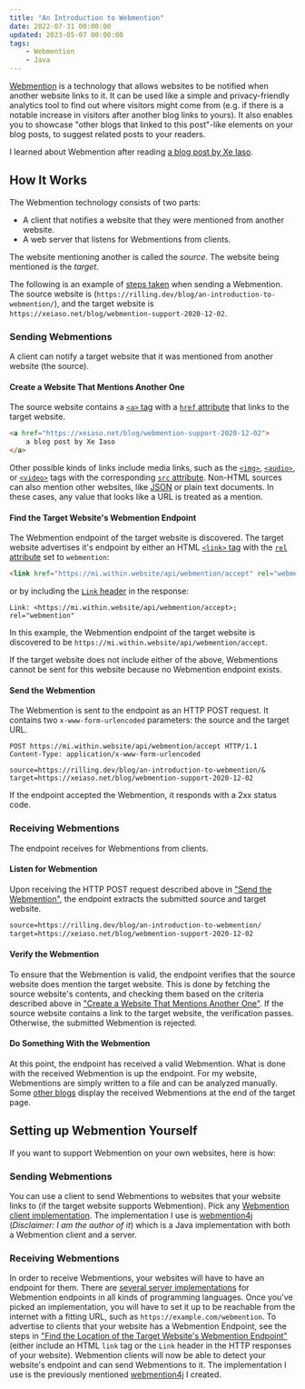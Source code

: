 ```yaml
---
title: "An Introduction to Webmention"
date: 2022-07-31 00:00:00
updated: 2023-05-07 00:00:00
tags:
    - Webmention
    - Java
---
```


[Webmention](https://www.w3.org/TR/webmention/) is a technology that allows websites to be notified when another website links to it. It can be used like a simple and privacy-friendly analytics tool to find out where visitors might come from (e.g. if there is a notable increase in visitors after another blog links to yours). It also enables you to showcase "other blogs that linked to this post"-like elements on your blog posts, to suggest related posts to your readers.

<!-- more -->

I learned about Webmention after reading [a blog post by Xe Iaso](https://xeiaso.net/blog/webmention-support-2020-12-02).

## How It Works

The Webmention technology consists of two parts:

-   A client that notifies a website that they were mentioned from another website.
-   A web server that listens for Webmentions from clients.

The website mentioning another is called the _source_. The website being mentioned is the _target_.

The following is an example of [steps taken](https://www.w3.org/TR/webmention/#webmention-protocol) when sending a Webmention. The source website is (`https://rilling.dev/blog/an-introduction-to-webmention/`), and the target website is `https://xeiaso.net/blog/webmention-support-2020-12-02`.

### Sending Webmentions

A client can notify a target website that it was mentioned from another website (the source).

#### Create a Website That Mentions Another One

The source website contains a [`<a>` tag](https://developer.mozilla.org/en-US/docs/Web/HTML/Element/a) with a [`href` attribute](https://developer.mozilla.org/en-US/docs/Web/HTML/Element/a#attr-href) that links to the target website.

```html
<a href="https://xeiaso.net/blog/webmention-support-2020-12-02">
	a blog post by Xe Iaso
</a>
```

Other possible kinds of links include media links, such as the [`<img>`](https://developer.mozilla.org/en-US/docs/Web/HTML/Element/img), [`<audio>`](https://developer.mozilla.org/en-US/docs/Web/HTML/Element/audio), or [`<video>`](https://developer.mozilla.org/en-US/docs/Web/HTML/Element/video) tags with the corresponding [`src` attribute](https://developer.mozilla.org/en-US/docs/Web/HTML/Element/img#attr-src). Non-HTML sources can also mention other websites, like [JSON](https://www.json.org/json-en.html) or plain text documents. In these cases, any value that looks like a URL is treated as a mention.

#### Find the Target Website's Webmention Endpoint

The Webmention endpoint of the target website is discovered. The target website advertises it's endpoint by either an HTML [`<link>` tag](https://developer.mozilla.org/en-US/docs/Web/HTML/Element/link) with the [`rel` attribute](https://developer.mozilla.org/en-US/docs/Web/HTML/Element/link#rel) set to `webmention`:

```html
<link href="https://mi.within.website/api/webmention/accept" rel="webmention" />
```

or by including the [`Link` header](https://developer.mozilla.org/en-US/docs/Web/HTTP/Headers/Link) in the response:

```http
Link: <https://mi.within.website/api/webmention/accept>; rel="webmention"
```

In this example, the Webmention endpoint of the target website is discovered to be `https://mi.within.website/api/webmention/accept`.

If the target website does not include either of the above, Webmentions cannot be sent for this website because no Webmention endpoint exists.

#### Send the Webmention

The Webmention is sent to the endpoint as an HTTP POST request. It contains two `x-www-form-urlencoded` parameters: the source and the target URL.

```http
POST https://mi.within.website/api/webmention/accept HTTP/1.1
Content-Type: application/x-www-form-urlencoded

source=https://rilling.dev/blog/an-introduction-to-webmention/&
target=https://xeiaso.net/blog/webmention-support-2020-12-02
```

If the endpoint accepted the Webmention, it responds with a 2xx status code.

### Receiving Webmentions

The endpoint receives for Webmentions from clients.

#### Listen for Webmention

Upon receiving the HTTP POST request described above in ["Send the Webmention"](#send-the-webmention), the endpoint extracts the submitted source and target website.

```txt
source=https://rilling.dev/blog/an-introduction-to-webmention/
target=https://xeiaso.net/blog/webmention-support-2020-12-02
```

#### Verify the Webmention

To ensure that the Webmention is valid, the endpoint verifies that the source website does mention the target website. This is done by fetching the source website's contents, and checking them based on the criteria described above in ["Create a Website That Mentions Another One"](#create-a-website-that-mentions-another-one). If the source website contains a link to the target website, the verification passes. Otherwise, the submitted Webmention is rejected.

#### Do Something With the Webmention

At this point, the endpoint has received a valid Webmention. What is done with the received Webmention is up the endpoint. For my website, Webmentions are simply written to a file and can be analyzed manually. Some [other blogs](https://xeiaso.net/blog/webmention-support-2020-12-02) display the received Webmentions at the end of the target page.

## Setting up Webmention Yourself

If you want to support Webmention on your own websites, here is how:

### Sending Webmentions

You can use a client to send Webmentions to websites that your website links to (if the target website supports Webmention).
Pick any [Webmention client implementation](https://webmention.net/implementations/#sending). The implementation I use is [webmention4j](https://github.com/FelixRilling/webmention4j) (_Disclaimer: I am the author of it_) which is a Java implementation with both a Webmention client and a server.

### Receiving Webmentions

In order to receive Webmentions, your websites will have to have an endpoint for them.
There are [several server implementations](https://webmention.net/implementations/#receiving) for Webmention endpoints in all kinds of programming languages. Once you've picked an implementation, you will have to set it up to be reachable from the internet with a fitting URL, such as `https://example.com/webmention`.
To advertise to clients that your website has a Webmention Endpoint, see the steps in ["Find the Location of the Target Website's Webmention Endpoint"](#find-the-target-website’s-webmention-endpoint) (either include an HTML `link` tag or the `Link` header in the HTTP responses of your website).
Webmention clients will now be able to detect your website's endpoint and can send Webmentions to it.
The implementation I use is the previously mentioned [webmention4j](https://github.com/FelixRilling/webmention4j) I created.
